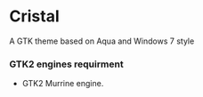 # Cristal 
A GTK theme based on Aqua and Windows 7 style

### GTK2 engines requirment
- GTK2 Murrine engine.
